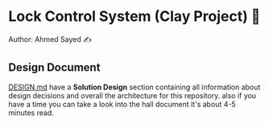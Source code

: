 ﻿# Lock Control System (Clay Project) 🔐
Author: Ahmed Sayed ✍️

## Design Document
[DESIGN.md](./DESIGN.md) have a **Solution Design** section containing all information about design decisions and overall the architecture for this repository. also if you have a time you can take a look into the hall document it's about 4-5 minutes read. 